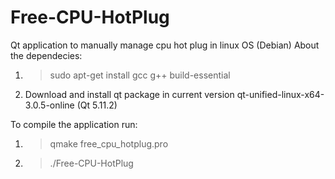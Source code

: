# Free-CPU-HotPlug

Qt application to manually manage cpu hot plug in linux OS (Debian)
About the dependecies:

1) >sudo apt-get install gcc g++ build-essential
2) Download and install qt package in current version qt-unified-linux-x64-3.0.5-online (Qt 5.11.2)

To compile the application run:

1) >qmake free_cpu_hotplug.pro

2) >./Free-CPU-HotPlug







